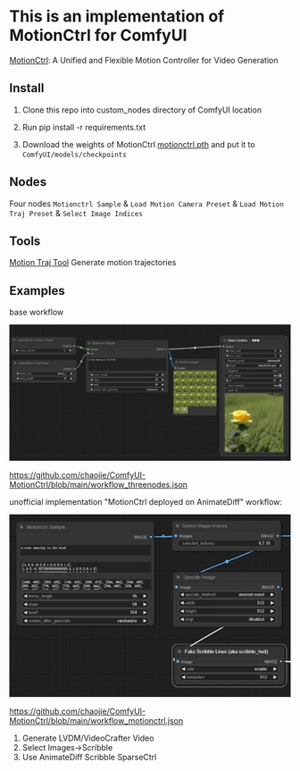 # This is an implementation of MotionCtrl for ComfyUI

[MotionCtrl](https://github.com/TencentARC/MotionCtrl): A Unified and Flexible Motion Controller for Video Generation 

## Install

1. Clone this repo into custom_nodes directory of ComfyUI location

2. Run pip install -r requirements.txt

3. Download the weights of MotionCtrl  [motionctrl.pth](https://huggingface.co/TencentARC/MotionCtrl/blob/main/motionctrl.pth) and put it to `ComfyUI/models/checkpoints`

## Nodes

Four nodes `Motionctrl Sample` & `Load Motion Camera Preset` & `Load Motion Traj Preset` & `Select Image Indices`

## Tools

[Motion Traj Tool](https://chaojie.github.io/ComfyUI-MotionCtrl/tools/draw.html) Generate motion trajectories

## Examples

base workflow

<img src="assets/base_wf.png" raw=true>

https://github.com/chaojie/ComfyUI-MotionCtrl/blob/main/workflow_threenodes.json

unofficial implementation "MotionCtrl deployed on AnimateDiff" workflow:

<img src="assets/scribble_wf.png" raw=true>

https://github.com/chaojie/ComfyUI-MotionCtrl/blob/main/workflow_motionctrl.json

1. Generate LVDM/VideoCrafter Video
2. Select Images->Scribble
3. Use AnimateDiff Scribble SparseCtrl
